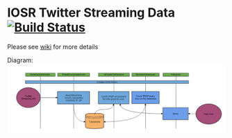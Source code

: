 IOSR Twitter Streaming Data [![Build Status](https://travis-ci.org/IOSR-Streaming-data/IOSR2015-twitter-streaming-data.svg)](https://travis-ci.org/IOSR-Streaming-data/IOSR2015-twitter-streaming-data)
=====================

Please see [wiki](https://github.com/IOSR-Streaming-data/IOSR2015-twitter-streaming-data/wiki) for more details

Diagram:
![General diagram](/diagrams/diagram.png?raw=true)
